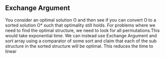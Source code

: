 ## Exchange Argument
You consider an optimal solution O and then see if you can convert O to a sorted solution O* such that optimality still holds.
For problems where we need to find the optimal structure, we need to look for all permutations.This would take exponential time. We can instead use Exchange Argument and sort
array using a comparator of some sort and claim that each of the sub structure in the sorted structure will be optimal. This reduces the time to linear
